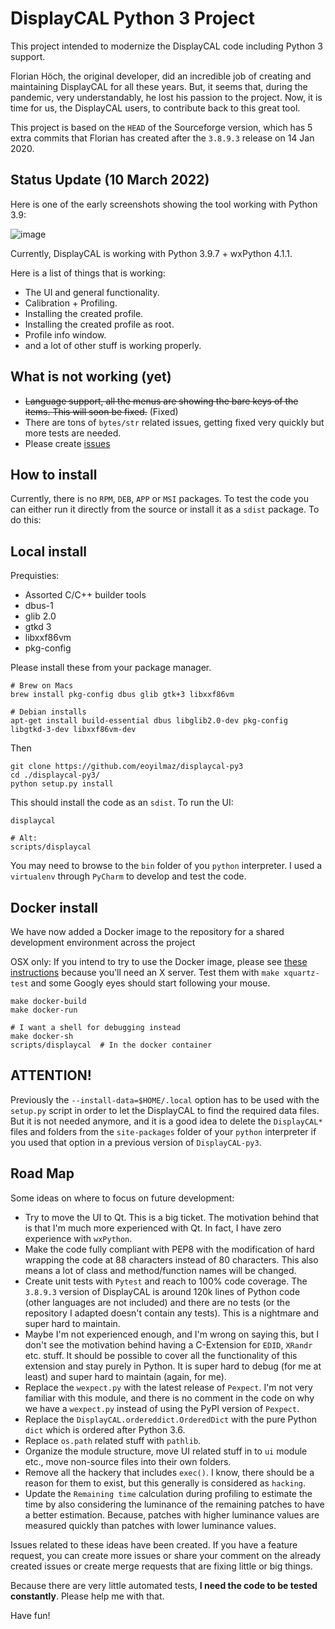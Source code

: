 DisplayCAL Python 3 Project
===========================

This project intended to modernize the DisplayCAL code including Python 3 support.

Florian Höch, the original developer, did an incredible job of creating and maintaining
DisplayCAL for all these years. But, it seems that, during the pandemic, very
understandably, he lost his passion to the project. Now, it is time for us, the
DisplayCAL users, to contribute back to this great tool.

This project is based on the ``HEAD`` of the Sourceforge version, which has 5 extra
commits that Florian has created after the ``3.8.9.3`` release on 14 Jan 2020.

Status Update (10 March 2022)
-----------------------------

Here is one of the early screenshots showing the tool working with Python 3.9: 

![image](https://user-images.githubusercontent.com/1786804/152724907-fdea50c1-8b69-454e-8634-93880c16aeff.png)

Currently, DisplayCAL is working with Python 3.9.7 + wxPython 4.1.1.

Here is a list of things that is working:

- The UI and general functionality.
- Calibration + Profiling.
- Installing the created profile.
- Installing the created profile as root.
- Profile info window.
- and a lot of other stuff is working properly.

What is not working (yet)
-------------------------

- ~~Language support, all the menus are showing the bare keys of the items. This will soon
  be fixed.~~ (Fixed)
- There are tons of ``bytes/str`` related issues, getting fixed very quickly but more
  tests are needed.
- Please create [issues](https://github.com/eoyilmaz/displaycal-py3/issues)

How to install
--------------

Currently, there is no ``RPM``, ``DEB``, ``APP`` or ``MSI`` packages. 
To test the code you can either run it directly from the source or install it as a ``sdist`` package.  To do this: 


## Local install
Prequisties:
* Assorted C/C++ builder tools
* dbus-1
* glib 2.0
* gtkd 3
* libxxf86vm
* pkg-config

Please install these from your package manager. 

```shell
# Brew on Macs
brew install pkg-config dbus glib gtk+3 libxxf86vm

# Debian installs
apt-get install build-essential dbus libglib2.0-dev pkg-config libgtkd-3-dev libxxf86vm-dev
```

Then 
```shell
git clone https://github.com/eoyilmaz/displaycal-py3
cd ./displaycal-py3/
python setup.py install
```

This should install the code as an ``sdist``. To run the UI:

```shell
displaycal

# Alt:
scripts/displaycal
```

You may need to browse to the ``bin`` folder of you ``python`` interpreter. I used a
``virtualenv`` through ``PyCharm`` to develop and test the code.

## Docker install
We have now added a Docker image to the repository for a shared development environment across the project

OSX only: If you intend to try to use the Docker image, please see 
[these instructions](http://mamykin.com/posts/running-x-apps-on-mac-with-docker/) 
because you'll need an X server.  Test them with `make xquartz-test` and some Googly eyes should start following your mouse.  


```shell
make docker-build
make docker-run

# I want a shell for debugging instead
make docker-sh
scripts/displaycal  # In the docker container
````

ATTENTION!
----------

Previously the ``--install-data=$HOME/.local`` option has to be used with the
``setup.py`` script in order to let the DisplayCAL to find the required data files. But
it is not needed anymore, and it is a good idea to delete the ``DisplayCAL*`` files and
folders from the ``site-packages`` folder of your ``python`` interpreter if you used
that option in a previous version of ``DisplayCAL-py3``.

Road Map
--------

Some ideas on where to focus on future development:

- Try to move the UI to Qt. This is a big ticket. The motivation behind that is that I'm
  much more experienced with Qt. In fact, I have zero experience with ``wxPython``.
- Make the code fully compliant with PEP8 with the modification of hard wrapping the
  code at 88 characters instead of 80 characters. This also means a lot of class and
  method/function names will be changed.
- Create unit tests with ``Pytest`` and reach to 100% code coverage. The ``3.8.9.3``
  version of DisplayCAL is around 120k lines of Python code (other languages are not
  included) and there are no tests (or the repository I adapted doesn't contain any
  tests). This is a nightmare and super hard to maintain.
- Maybe I'm not experienced enough, and I'm wrong on saying this, but I don't see the
  motivation behind having a C-Extension for ``EDID``, ``XRandr`` etc. stuff. It should
  be possible to cover all the functionality of this extension and stay purely in
  Python. It is super hard to debug (for me at least) and super hard to maintain (again,
  for me).
- Replace the ``wexpect.py`` with the latest release of ``Pexpect``. I'm not very
  familiar with this module, and there is no comment in the code on why we have
  a ``wexpect.py`` instead of using the PyPI version of ``Pexpect``.
- Replace the ``DisplayCAL.ordereddict.OrderedDict`` with the pure Python ``dict`` which
  is ordered after Python 3.6.
- Replace ``os.path`` related stuff with ``pathlib``.
- Organize the module structure, move UI related stuff in to ``ui`` module etc., move
  non-source files into their own folders.
- Remove all the hackery that includes ``exec()``. I know, there should be a reason for
  them to exist, but this generally is considered as ``hacking``.
- Update the ``Remaining time`` calculation during profiling to estimate the time by
  also considering the luminance of the remaining patches to have a better estimation.
  Because, patches with higher luminance values are measured quickly than patches with
  lower luminance values.

Issues related to these ideas have been created. If you have a feature request, you can
create more issues or share your comment on the already created issues or create merge
requests that are fixing little or big things.

Because there are very little automated tests, **I need the code to be tested
constantly**. Please help me with that.

Have fun!
